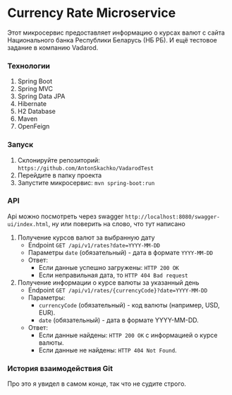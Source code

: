 # Currency Rate Microservice
Этот микросервис предоставляет информацию о курсах валют с сайта Национального банка Республики Беларусь (НБ РБ). И ещё тестовое задание в компанию Vadarod.

### Технологии
1. Spring Boot 
2. Spring MVC
3. Spring Data JPA
4. Hibernate
5. H2 Database
6. Maven
7. OpenFeign

### Запуск
1. Склонируйте репозиторий:
   ```https://github.com/AntonSkachko/VadarodTest```
2. Перейдите в папку проекта
3. Запустите микросервис:
    ```mvn spring-boot:run```

### API
Api можно посмотреть через swagger ```http://localhost:8080/swagger-ui/index.html```, ну или поверить на слово, что тут написано
1.  Получение курсов валют за выбранную дату
    * Endpoint ```GET /api/v1/rates?date=YYYY-MM-DD```
    * Параметры `date` (обязательный) - дата в формате `YYYY-MM-DD`
    * Ответ:
      * Если данные успешно загружены: `HTTP 200 OK`
      * Если неправильная дата, то `HTTP 404 Bad request`
2. Получение информации о курсе валюты за указанный день
    * Endpoint `GET /api/v1/rates/{currencyCode}?date=YYYY-MM-DD`
    * Параметры:
      * `currencyCode` (обязательный) - код валюты (например, USD, EUR).
      * `date` (обязательный) - дата в формате YYYY-MM-DD. 
    * Ответ:
      * Если данные найдены: `HTTP 200 OK` с информацией о курсе валюты.
      * Если данные не найдены: `HTTP 404 Not Found`.

### История взаимодействия Git
Про это я увидел в самом конце, так что не судите строго.
